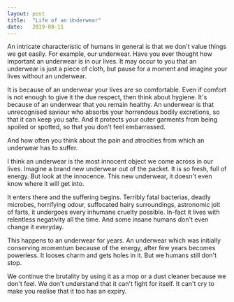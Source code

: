 ```yaml
---
layout: post
title:  "Life of an Underwear"
date:   2019-08-11
---
```

An intricate characteristic of humans in general is that we don't value things we get easily. For example, our underwear. Have you ever thought how important an underwear is in our lives. It may occur to you that an underwear is just a piece of cloth, but pause for a moment and imagine your lives without an underwear. 

It is because of an underwear your lives are so comfortable. Even if comfort is not enough to give it the due respect, then think about hygiene. It's because of an underwear that you remain healthy. An underwear is that unrecognised saviour who absorbs your horrendous bodily excretions, so that it can keep you safe. And it protects your outer garments from being spoiled or spotted, so that you don't feel embarrassed.

And how often you think about the pain and atrocities from which an underwear has to suffer. 

I think an underwear is the most innocent object we come across in our lives. Imagine a brand new underwear out of the packet. It is so fresh, full of energy. But look at the innocence. This new underwear, it doesn't even know where it will get into. 

It enters there and the suffering begins. Terribly fatal bacterias, deadly microbes, horrifying odour, suffocated hairy surroundings, astronomic jolt of farts, it undergoes every inhumane cruelty possible. In-fact it lives with relentless negativity all the time. And some insane humans don't even change it everyday.    

This happens to an underwear for years. An underwear which was initially conserving momentum because of the energy, after few years becomes powerless. It looses charm and gets holes in it. But we humans still don't stop. 

We continue the brutality by using it as a mop or a dust cleaner because we don't feel. We don't understand that it can't fight for itself. It can't cry to make you realise that it too has an expiry.
